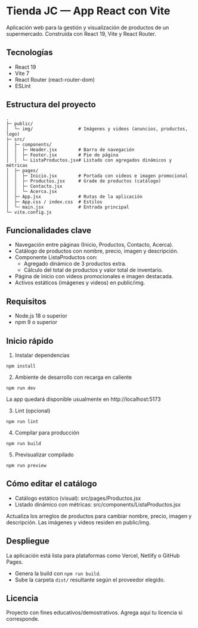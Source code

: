 # Tienda JC — App React con Vite

Aplicación web para la gestión y visualización de productos de un supermercado. Construida con React 19, Vite y React Router.

## Tecnologías
- React 19
- Vite 7
- React Router (react-router-dom)
- ESLint

## Estructura del proyecto
```
.
├─ public/
│  └─ img/                 # Imágenes y videos (anuncios, productos, logo)
├─ src/
│  ├─ components/
│  │  ├─ Header.jsx        # Barra de navegación
│  │  ├─ Footer.jsx        # Pie de página
│  │  └─ ListaProductos.jsx# Listado con agregados dinámicos y métricas
│  ├─ pages/
│  │  ├─ Inicio.jsx        # Portada con videos e imagen promocional
│  │  ├─ Productos.jsx     # Grade de productos (catálogo)
│  │  ├─ Contacto.jsx
│  │  └─ Acerca.jsx
│  ├─ App.jsx              # Rutas de la aplicación
│  ├─ App.css / index.css  # Estilos
│  └─ main.jsx             # Entrada principal
└─ vite.config.js
```

## Funcionalidades clave
- Navegación entre páginas (Inicio, Productos, Contacto, Acerca).
- Catálogo de productos con nombre, precio, imagen y descripción.
- Componente ListaProductos con:
  - Agregado dinámico de 3 productos extra.
  - Cálculo del total de productos y valor total de inventario.
- Página de inicio con videos promocionales e imagen destacada.
- Activos estáticos (imágenes y videos) en public/img.

## Requisitos
- Node.js 18 o superior
- npm 9 o superior

## Inicio rápido
1) Instalar dependencias
```
npm install
```

2) Ambiente de desarrollo con recarga en caliente
```
npm run dev
```
La app quedará disponible usualmente en http://localhost:5173

3) Lint (opcional)
```
npm run lint
```

4) Compilar para producción
```
npm run build
```

5) Previsualizar compilado
```
npm run preview
```

## Cómo editar el catálogo
- Catálogo estático (visual): src/pages/Productos.jsx
- Listado dinámico con métricas: src/components/ListaProductos.jsx

Actualiza los arreglos de productos para cambiar nombre, precio, imagen y descripción. Las imágenes y videos residen en public/img.

## Despliegue
La aplicación está lista para plataformas como Vercel, Netlify o GitHub Pages.
- Genera la build con `npm run build`.
- Sube la carpeta `dist/` resultante según el proveedor elegido.

## Licencia
Proyecto con fines educativos/demostrativos. Agrega aquí tu licencia si corresponde.

